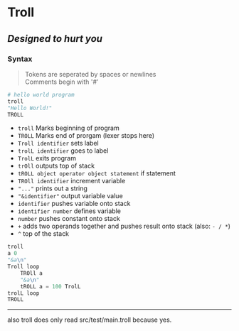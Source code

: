 # Troll

## *Designed to hurt you*

### Syntax

> Tokens are seperated by spaces or newlines \
> Comments begin with '#'

```python
# hello world program
troll
"Hello World!" 
TROLL
```

- `troll` Marks beginning of program
- `TROLL` Marks end of prorgam (lexer stops here)
- `Troll identifier` sets label
- `trolL identifier` goes to label
- `TrolL` exits program
- `trOll` outputs top of stack
- `tROLL object operator object statement` if statement
- `TROll identifier` increment variable
- `"..."` prints out a string
- `"&identifier"` output variable value
- `identifier` pushes variable onto stack
- `identifier number` defines variable
- `number` pushes constant onto stack
- `+` adds two operands together and pushes result onto stack (also: `- / *`)
- `^` top of the stack

```python
troll
a 0
"&a\n"
Troll loop
    TROll a
    "&a\n"
    tROLL a = 100 TrolL
trolL loop
TROLL 
```

---

also troll does only read src/test/main.troll because yes.
